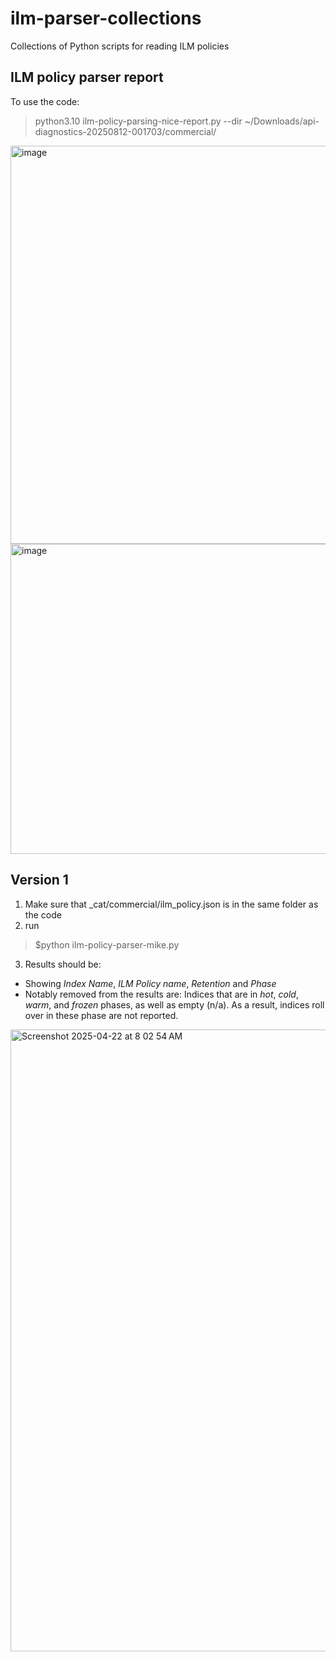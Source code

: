 # ilm-parser-collections
Collections of Python scripts for reading ILM policies


## ILM policy parser report

To use the code:

> python3.10 ilm-policy-parsing-nice-report.py --dir  ~/Downloads/api-diagnostics-20250812-001703/commercial/

<img width="1906" height="637" alt="image" src="https://github.com/user-attachments/assets/e34f2fcc-657f-4918-bd85-8f075c06b7c4" />
<img width="1004" height="496" alt="image" src="https://github.com/user-attachments/assets/02b0709f-b9af-47a7-a0af-0a5185b04051" />


## Version 1

1. Make sure that _cat/commercial/ilm_policy.json is in the same folder as the code
2. run 
  > $python ilm-policy-parser-mike.py
3. Results should be:
  - Showing *Index Name*, *ILM Policy name*, *Retention* and *Phase*
  - Notably removed from the results are:  Indices that are in *hot*, *cold*, *warm*, and *frozen* phases, as well as empty (n/a). As a result, indices roll over in these phase are not reported.

<img width="995" alt="Screenshot 2025-04-22 at 8 02 54 AM" src="https://github.com/user-attachments/assets/5b5326c6-2c58-43f0-894b-3dd096a594a5" />
